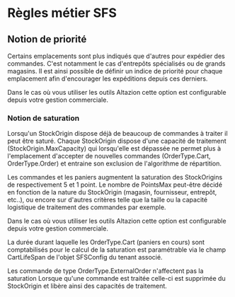 # Règles métier SFS
## Notion de priorité
Certains emplacements sont plus indiqués que d'autres pour expédier des commandes. C'est notamment le cas d'entrepôts spécialisés ou de grands magasins. Il est ainsi possible de définir un indice de priorité pour chaque emplacement afin d'encourager les expéditions depuis ces derniers.

Dans le cas où vous utiliser les outils Altazion cette option est configurable depuis votre gestion commerciale.
### Notion de saturation
Lorsqu'un StockOrigin dispose déjà de beaucoup de commandes à traiter il peut être saturé. Chaque StockOrigin dispose d'une capacité de traitement (StockOrigin.MaxCapacity) qui lorsqu'elle est dépassée ne permet plus à l'emplacement d'accepter de nouvelles commandes (OrderType.Cart, OrderType.Order) et entraine son exclusion de l'algorithme de répartition.

Les commandes et les paniers augmentent la saturation des StockOrigins de respectivement 5 et 1 point. Le nombre de PointsMax peut-être décidé en fonction de la nature du StockOrigin (magasin, fournisseur, entrepôt, etc..), ou encore sur d'autres critères telle que la taille ou la capacité logistique de traitement des commandes par exemple.

Dans le cas où vous utiliser les outils Altazion cette option est configurable depuis votre gestion commerciale.

La durée durant laquelle les OrderType.Cart (paniers en cours) sont comptabilisés pour le calcul de la saturation est paramétrable via le champ CartLifeSpan de l'objet SFSConfig du tenant associé.

Les commande de type OrderType.ExternalOrder n'affectent pas la saturation
Lorsque qu'une commande est traitée celle-ci est supprimée du StockOrigin et libère ainsi des capacités de traitement.
